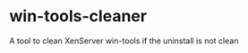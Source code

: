win-tools-cleaner
=================

A tool to clean XenServer win-tools if the uninstall is not clean
